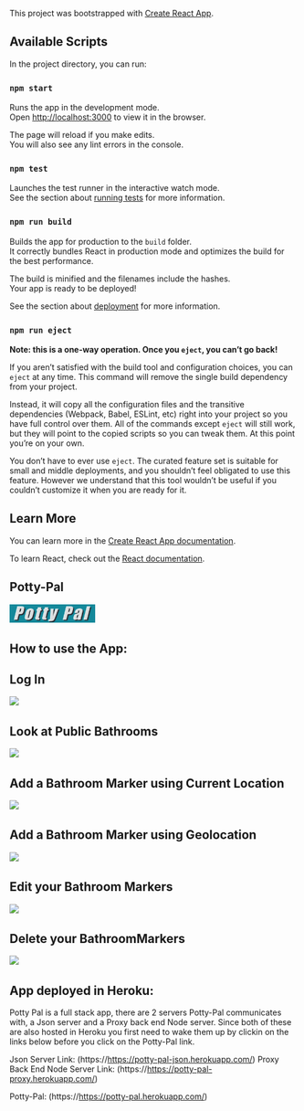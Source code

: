 This project was bootstrapped with [Create React App](https://github.com/facebook/create-react-app).

## Available Scripts

In the project directory, you can run:

### `npm start`

Runs the app in the development mode.<br>
Open [http://localhost:3000](http://localhost:3000) to view it in the browser.

The page will reload if you make edits.<br>
You will also see any lint errors in the console.

### `npm test`

Launches the test runner in the interactive watch mode.<br>
See the section about [running tests](https://facebook.github.io/create-react-app/docs/running-tests) for more information.

### `npm run build`

Builds the app for production to the `build` folder.<br>
It correctly bundles React in production mode and optimizes the build for the best performance.

The build is minified and the filenames include the hashes.<br>
Your app is ready to be deployed!

See the section about [deployment](https://facebook.github.io/create-react-app/docs/deployment) for more information.

### `npm run eject`

**Note: this is a one-way operation. Once you `eject`, you can’t go back!**

If you aren’t satisfied with the build tool and configuration choices, you can `eject` at any time. This command will remove the single build dependency from your project.

Instead, it will copy all the configuration files and the transitive dependencies (Webpack, Babel, ESLint, etc) right into your project so you have full control over them. All of the commands except `eject` will still work, but they will point to the copied scripts so you can tweak them. At this point you’re on your own.

You don’t have to ever use `eject`. The curated feature set is suitable for small and middle deployments, and you shouldn’t feel obligated to use this feature. However we understand that this tool wouldn’t be useful if you couldn’t customize it when you are ready for it.

## Learn More

You can learn more in the [Create React App documentation](https://facebook.github.io/create-react-app/docs/getting-started).

To learn React, check out the [React documentation](https://reactjs.org/).

## Potty-Pal

<img src="src/images/pottyPalTitle.png" alt="Potty Pal" width=150 >

## How to use the App:

## Log In
![](src/images/potty_pal_login.gif)

## Look at Public Bathrooms
![](src/images/defaultBathrooms.gif)

## Add a Bathroom Marker using Current Location
![](src/images/current_location_marker.gif)

## Add a Bathroom Marker using Geolocation
![](src/images/geolocation_marker.gif)

## Edit your Bathroom Markers
![](src/images/editMarker.gif)

## Delete your BathroomMarkers
![](src/images/deleteMarker.gif)

## App deployed in Heroku:

Potty Pal is a full stack app, there are 2 servers Potty-Pal communicates with, a Json server and a Proxy back end Node server. Since both of these are also hosted in Heroku you first need to wake them up by clickin on the links below before you click on the Potty-Pal link.

Json Server Link: (https://https://potty-pal-json.herokuapp.com/)
Proxy Back End Node Server Link: (https://https://potty-pal-proxy.herokuapp.com/)

Potty-Pal: (https://https://potty-pal.herokuapp.com/)

